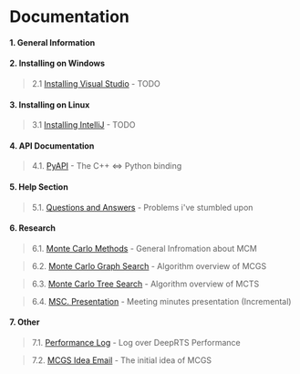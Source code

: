 # Documentation


#### 1. General Information


#### 2. Installing on Windows
> 2.1 [Installing Visual Studio]() - TODO


#### 3. Installing on Linux
> 3.1 [Installing IntelliJ]() - TODO

#### 4. API Documentation
> 4.1. [PyAPI](./api/pyapi.md) - The C++ <=> Python binding

#### 5. Help Section
> 5.1. [Questions and Answers](./api/issues/qa.md) - Problems i've stumbled upon

#### 6. Research
> 6.1. [Monte Carlo Methods](./pages/monte_carlo_methods.md) - General Infromation about MCM

> 6.2. [Monte Carlo Graph Search](./pages/mcgs/index.md) - Algorithm overview of MCGS

> 6.3. [Monte Carlo Tree Search](./pages/mcts/index.md) - Algorithm overview of MCTS

> 6.4. [MSC. Presentation](./pages/presentation.md) - Meeting minutes presentation (Incremental)

#### 7. Other
> 7.1. [Performance Log](./pages/performance_log.md) - Log over DeepRTS Performance

> 7.2. [MCGS Idea Email](./emails/mcgs_idea.md) - The initial idea of MCGS

